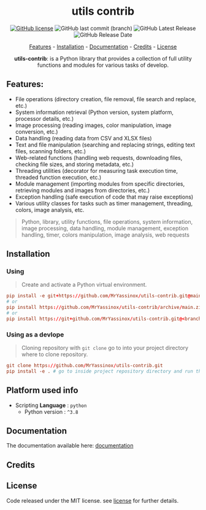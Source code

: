 <div align="center">

# utils contrib
[![GitHub license](https://img.shields.io/github/license/MrYassinox/utils-contrib?color=blue)](./LICENSE)
![GitHub last commit (branch)](https://img.shields.io/github/last-commit/MrYassinox/utils-contrib/main?color=success&style=flat)
![GitHub Latest Release](https://img.shields.io/github/v/release/MrYassinox/utils-contrib)
![GitHub Release Date](https://img.shields.io/github/release-date/MrYassinox/utils-contrib?color=success&style=flat)

[Features](#features) - [Installation](#installation) - [Documentation](#documentation) - [Credits](#credits) - [License](#license)

**utils-contrib**: is a Python library that provides a collection of full utility functions and modules for various tasks of develop.

</div>

## Features:
- File operations (directory creation, file removal, file search and replace, etc.)
- System information retrieval (Python version, system platform, processor details, etc.)
- Image processing (reading images, color manipulation, image conversion, etc.)
- Data handling (reading data from CSV and XLSX files)
- Text and file manipulation (searching and replacing strings, editing text files, scanning folders, etc.)
- Web-related functions (handling web requests, downloading files, checking file sizes, and storing metadata, etc.)
- Threading utilities (decorator for measuring task execution time, threaded function execution, etc.)
- Module management (importing modules from specific directories, retrieving modules and images from directories, etc.)
- Exception handling (safe execution of code that may raise exceptions)
- Various utility classes for tasks such as timer management, threading, colors, image analysis, etc.

> Python, library, utility functions, file operations, system information, image processing, data handling, module management, exception handling, timer, colors manipulation, image analysis, web requests

## Installation
### Using
> Create and activate a Python virtual environment.
```toml
pip install -e git+https://github.com/MrYassinox/utils-contrib.git@main
# or
pip install https://github.com/MrYassinox/utils-contrib/archive/main.zip
# or
pip install https://git+github.com/MrYassinox/utils-contrib.git@<branch_name or hash or version or tag>
```

### Using as a devlope
> Cloning repository with `git clone` go to into your project directory where to clone repository.
```toml
git clone https://github.com/MrYassinox/utils-contrib.git
pip install -e . # go to inside project repository directory and run this command.
```

## Platform used info
- Scripting __Language__ : ``python``
  - Python version : ``^3.8``

## Documentation
The documentation available here: [documentation](./doc/api/)
<!-- The documentation has not available currently. -->

## Credits

## License
Code released under the MIT license. see [license](./LICENSE) for further details.